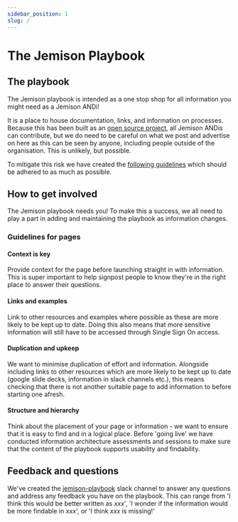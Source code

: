 ```yaml
---
sidebar_position: 1
slug: /
---
```


# The Jemison Playbook

## The playbook
The Jemison playbook is intended as a one stop shop for all information you might need as a Jemison ANDi!

It is a place to house documentation, links, and information on processes. Because this has been built as an [open source project](https://jemison-playbook.netlify.app/introduction/contributing), all Jemison ANDis can contribute, but we do need to be careful on what we post and advertise on here as this can be seen by anyone, including people outside of the organisation. This is unlikely, but possible.

To mitigate this risk we have created the [following guidelines](https://jemison-playbook.netlify.app/#guidelines-for-articles) which should be adhered to as much as possible.

## How to get involved
The Jemison playbook needs you! To make this a success, we all need to play a part in adding and maintaining the playbook as information changes. 

### Guidelines for pages
#### Context is key
Provide context for the page before launching straight in with information. This is super important to help signpost people to know they're in the right place to answer their questions.

#### Links and examples
Link to other resources and examples where possible as these are more likely to be kept up to date. Doing this also means that more sensitive information will still have to be accessed through Single Sign On access. 

#### Duplication and upkeep
We want to minimise duplication of effort and information. Alongside including links to other resources which are more likely to be kept up to date (google slide decks, information in slack channels etc.), this means checking that there is not another suitable page to add information to before starting one afresh. 

#### Structure and hierarchy
Think about the placement of your page or information - we want to ensure that it is easy to find and in a logical place. Before 'going live' we have conducted information architecture assessments and sessions to make sure that the content of the playbook supports usability and findability.

## Feedback and questions
We've created the [jemison-playbook](https://and-jemison.slack.com/archives/C02CEJ7JP40) slack channel to answer any questions and address any feedback you have on the playbook. This can range from 'I think this would be better written as *xxx*', 'I wonder if the information would be more findable in *xxx*', or 'I think *xxx* is missing!'